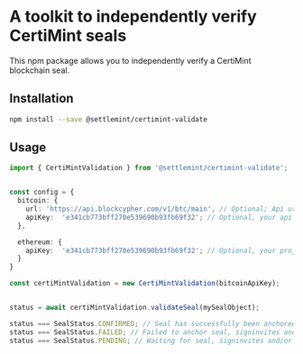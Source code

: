 # A toolkit to independently verify CertiMint seals

This npm package allows you to independently verify a CertiMint blockchain seal.

## Installation

```sh
npm install --save @settlemint/certimint-validate
```

## Usage

```typescript
import { CertiMintValidation } from '@settlemint/certimint-validate';


const config = {
  bitcoin: {
    url: 'https://api.blockcypher.com/v1/btc/main', // Optional; Api url for bitcoin
    apiKey:  'e341cb773bff270e539690b93fb69f32'; // Optional, your api key from blockcypher if you use bitcoin anchors
  },

  ethereum: {
    apiKey:  'e341cb773bff270e539690b93fb69f32'; // Optional, your project id from infura if you use ethereum anchors on the mainnet
  }
}

const certiMintValidation = new CertiMintValidation(bitcoinApiKey);


status = await certiMintValidation.validateSeal(mySealObject);

status === SealStatus.CONFIRMED; // Seal has successfully been anchored
status === SealStatus.FAILED; // Failed to anchor seal, signinvites and/or signatures
status === SealStatus.PENDING; // Waiting for seal, signinvites and/or signatures to be anchored
```
